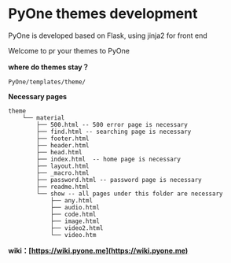 # PyOne themes development

PyOne is developed based on Flask, using jinja2 for front end

Welcome to pr your themes to PyOne



**where do themes stay？**

`PyOne/templates/theme/`

**Necessary pages**


```
theme
    └── material
        ├── 500.html -- 500 error page is necessary
        ├── find.html -- searching page is necessary
        ├── footer.html
        ├── header.html
        ├── head.html
        ├── index.html  -- home page is necessary
        ├── layout.html
        ├── _macro.html
        ├── password.html -- password page is necessary
        ├── readme.html
        └── show -- all pages under this folder are necessary
            ├── any.html
            ├── audio.html
            ├── code.html
            ├── image.html
            ├── video2.html
            └── video.htm
```

**wiki：[https://wiki.pyone.me](https://wiki.pyone.me)**
